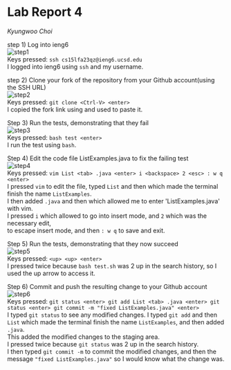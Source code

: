 # Lab Report 4  
*Kyungwoo Choi*  

step 1) Log into ieng6  
![step1](https://github.com/kyc013/cse15l-lab-reports/assets/147003854/8cab29f2-e1bd-4389-aae8-b68d7bb9cb24)  
Keys pressed: `ssh cs15lfa23qz@ieng6.ucsd.edu` <enter>  
I logged into ieng6 using `ssh` and my username.
  
step 2) Clone your fork of the repository from your Github account(using the SSH URL)  
![step2](https://github.com/kyc013/cse15l-lab-reports/assets/147003854/902d43fb-d061-4aa1-b857-aba98bde09e5)  
Keys pressed: `git clone <Ctrl-V> <enter>`  
I copied the fork link using <Ctrl-C> and used <Ctrl-V> to paste it.  
  
Step 3) Run the tests, demonstrating that they fail  
![step3](https://github.com/kyc013/cse15l-lab-reports/assets/147003854/977299aa-658c-4c0b-8cc8-0e7f12ab65b1)  
Keys pressed: `bash test <enter>`  
I run the test using `bash`.  
  
Step 4) Edit the code file ListExamples.java to fix the failing test  
![step4](https://github.com/kyc013/cse15l-lab-reports/assets/147003854/8d8bbbe9-7273-460e-8cda-030c039a3a93)  
Keys pressed: `vim List <tab> .java <enter> i <backspace> 2 <esc> : w q <enter>`  
I pressed `vim` to edit the file, typed `List` and then <tab> which made the terminal finish the name `ListExamples`.  
I then added `.java` and then <enter> which allowed me to enter 'ListExamples.java' with vim.  
I pressed `i` which allowed to go into insert mode, <backspace> and `2` which was the necessary edit,  
<esc> to escape insert mode, and then `: w q` <enter> to save and exit.  
  
Step 5) Run the tests, demonstrating that they now succeed  
![step5](https://github.com/kyc013/cse15l-lab-reports/assets/147003854/ae86bde6-77c3-41ee-b01e-da34c5b84e3d)  
Keys pressed: `<up> <up> <enter>`  
I pressed <up> twice because `bash test.sh` was 2 up in the search history, so I used the up arrow to access it.  
  
Step 6) Commit and push the resulting change to your Github account  
![step6](https://github.com/kyc013/cse15l-lab-reports/assets/147003854/bd8ac539-a4c7-419b-bbf5-0c96390310f6)  
Keys pressed: `git status <enter> git add List <tab> .java <enter> git status <enter> git commit -m "fixed ListExamples.java" <enter>`  
I typed `git status` to see any modified changes. 
I typed `git add` and then `List` <tab> which made the terminal finish the name `ListExamples`, and then added `.java`.  
This added the modified changes to the staging area.  
I pressed <up> twice because `git status` was 2 up in the search history.  
I then typed `git commit -m` to commit the modified changes, and then the message `"fixed ListExamples.java"` so I would know what the change was.  
